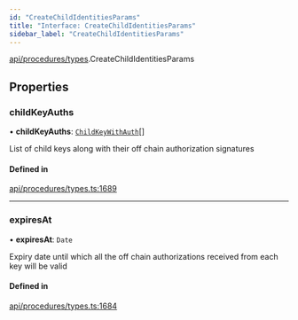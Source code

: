 ```yaml
---
id: "CreateChildIdentitiesParams"
title: "Interface: CreateChildIdentitiesParams"
sidebar_label: "CreateChildIdentitiesParams"
---
```


[api/procedures/types](../../../../../modules/API/Procedures/Types/Types.md).CreateChildIdentitiesParams

## Properties

### childKeyAuths

• **childKeyAuths**: [`ChildKeyWithAuth`](../ChildKeyWithAuth/ChildKeyWithAuth.md)[]

List of child keys along with their off chain authorization signatures

#### Defined in

[api/procedures/types.ts:1689](https://github.com/PolymeshAssociation/polymesh-sdk/blob/88db4a911/src/api/procedures/types.ts#L1689)

___

### expiresAt

• **expiresAt**: `Date`

Expiry date until which all the off chain authorizations received from each key will be valid

#### Defined in

[api/procedures/types.ts:1684](https://github.com/PolymeshAssociation/polymesh-sdk/blob/88db4a911/src/api/procedures/types.ts#L1684)
